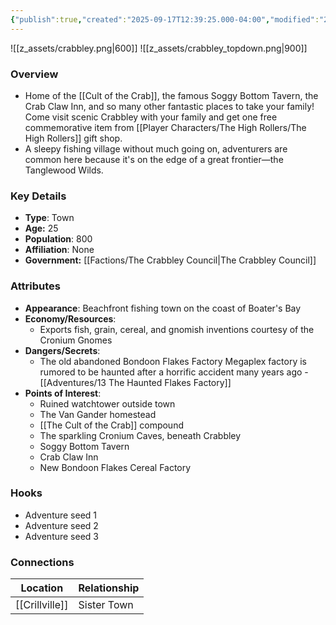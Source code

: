 ```yaml
---
{"publish":true,"created":"2025-09-17T12:39:25.000-04:00","modified":"2025-09-24T08:29:08.193-04:00","published":"2025-09-24T08:29:08.193-04:00","cssclasses":"","Type":["Town"],"Age (years)":25,"Population":"800","Affiliation":["None"],"Government":"[[The Crabbley Council]]"}
---
```


![[z_assets/crabbley.png|600]]   ![[z_assets/crabbley_topdown.png|900]]
### Overview
- Home of the [[Cult of the Crab]], the famous Soggy Bottom Tavern, the Crab Claw Inn, and so many other fantastic places to take your family!  Come visit scenic Crabbley with your family and get one free commemorative item from [[Player Characters/The High Rollers/The High Rollers]] gift shop. 
- A sleepy fishing village without much going on, adventurers are common here because it's on the edge of a great frontier—the Tanglewood Wilds.

### Key Details
- **Type**: Town
- **Age:** 25
- **Population**: 800
- **Affiliation**: None
- **Government:** [[Factions/The Crabbley Council\|The Crabbley Council]]

### Attributes
- **Appearance**: Beachfront fishing town on the coast of Boater's Bay
- **Economy/Resources**: 
	- Exports fish, grain, cereal, and gnomish inventions courtesy of the Cronium Gnomes
- **Dangers/Secrets**: 
	- The old abandoned Bondoon Flakes Factory Megaplex factory is rumored to be haunted after a horrific accident many years ago - [[Adventures/13 The Haunted Flakes Factory]]
- **Points of Interest**: 
	- Ruined watchtower outside town
	- The Van Gander homestead
	- [[The Cult of the Crab]] compound
	- The sparkling Cronium Caves, beneath Crabbley
	- Soggy Bottom Tavern
	- Crab Claw Inn
	- New Bondoon Flakes Cereal Factory

### Hooks
- Adventure seed 1
- Adventure seed 2
- Adventure seed 3

### Connections
| Location       | Relationship |
| -------------- | ------------ |
| [[Crillville]] | Sister Town  |
